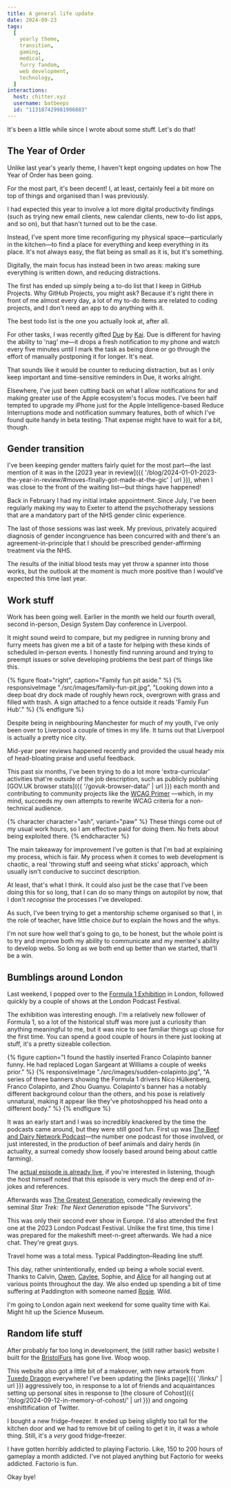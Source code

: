 ```yaml
---
title: A general life update
date: 2024-09-23
tags:
  [
    yearly theme,
    transition,
    gaming,
    medical,
    furry fandom,
    web development,
    technology,
  ]
interactions:
  host: chitter.xyz
  username: batbeeps
  id: "113187429981906883"
---
```


It's been a little while since I wrote about some stuff. Let's do that!

## The Year of Order

Unlike last year's yearly theme, I haven't kept ongoing updates on how The Year of Order has been going.

For the most part, it's been decent! I, at least, certainly feel a bit more on top of things and organised than I was previously.

I had expected this year to involve a lot more digital productivity findings (such as trying new email clients, new calendar clients, new to-do list apps, and so on), but that hasn't turned out to be the case.

Instead, I've spent more time reconfiguring my physical space—particularly in the kitchen—to find a place for everything and keep everything in its place. It's not always easy, the flat being as small as it is, but it's something.

Digitally, the main focus has instead been in two areas: making sure everything is written down, and reducing distractions.

The first has ended up simply being a to-do list that I keep in GitHub Projects. Why GitHub Projects, you might ask? Because it's right there in front of me almost every day, a lot of my to-do items are related to coding projects, and I don't need an app to do anything with it.

The best todo list is the one you actually look at, after all.

For other tasks, I was recently gifted [Due](https://www.dueapp.com/) by [Kai](https://bsky.app/profile/kaijuchomps.bsky.social). Due is different for having the ability to 'nag' me—it drops a fresh notification to my phone and watch every five minutes until I mark the task as being done or go through the effort of manually postponing it for longer. It's neat.

That sounds like it would be counter to reducing distraction, but as I only keep important and time-sensitive reminders in Due, it works alright.

Elsewhere, I've just been cutting back on what I allow notifications for and making greater use of the Apple ecosystem's focus modes. I've been half tempted to upgrade my iPhone just for the Apple Intelligence-based Reduce Interruptions mode and notification summary features, both of which I've found quite handy in beta testing. That expense might have to wait for a bit, though.

## Gender transition

I've been keeping gender matters fairly quiet for the most part—the last mention of it was in the [2023 year in review]({{ '/blog/2024-01-01-2023-the-year-in-review/#moves-finally-got-made-at-the-gic' | url }}), when I was close to the front of the waiting list—but things have happened!

Back in February I had my initial intake appointment. Since July, I've been regularly making my way to Exeter to attend the psychotherapy sessions that are a mandatory part of the NHS gender clinic experience.

The last of those sessions was last week. My previous, privately acquired diagnosis of gender incongruence has been concurred with and there's an agreement-in-principle that I should be prescribed gender-affirming treatment via the NHS.

The results of the initial blood tests may yet throw a spanner into those works, but the outlook at the moment is much more positive than I would've expected this time last year.

## Work stuff

Work has been going well. Earlier in the month we held our fourth overall, second in-person, Design System Day conference in Liverpool.

It might sound weird to compare, but my pedigree in running brony and furry meets has given me a bit of a taste for helping with these kinds of scheduled in-person events. I honestly find running around and trying to preempt issues or solve developing problems the best part of things like this.

{% figure float="right", caption="Family fun pit aside." %}
{% responsiveImage "./src/images/family-fun-pit.jpg", "Looking down into a deep boat dry dock made of roughly hewn rock, overgrown with grass and filled with trash. A sign attached to a fence outside it reads 'Family Fun Hub'." %}
{% endfigure %}

Despite being in neighbouring Manchester for much of my youth, I've only been over to Liverpool a couple of times in my life. It turns out that Liverpool is actually a pretty nice city.

Mid-year peer reviews happened recently and provided the usual heady mix of head-bloating praise and useful feedback.

This past six months, I've been trying to do a lot more 'extra-curricular' activities that're outside of the job description, such as publicly publishing [GOV.UK browser stats]({{ '/govuk-browser-data/' | url }}) each month and contributing to community projects like the [WCAG Primer](https://alphagov.github.io/wcag-primer/) —which, in my mind, succeeds my own attempts to rewrite WCAG criteria for a non-technical audience.

{% character character="ash", variant="paw" %}
These things come out of my usual work hours, so I am effective paid for doing them. No frets about being exploited there.
{% endcharacter %}

The main takeaway for improvement I've gotten is that I'm bad at explaining my process, which is fair. My process when it comes to web development is chaotic, a real 'throwing stuff and seeing what sticks' approach, which usually isn't conducive to succinct description.

At least, that's what I think. It could also just be the case that I've been doing this for so long, that I can do so many things on autopilot by now, that I don't _recognise_ the processes I've developed.

As such, I've been trying to get a mentorship scheme organised so that I, in the role of teacher, have little choice _but_ to explain the hows and the whys.

I'm not sure how well that's going to go, to be honest, but the whole point is to try and improve both my ability to communicate and my mentee's ability to develop webs. So long as we both end up better than we started, that'll be a win.

## Bumblings around London

Last weekend, I popped over to the [Formula 1 Exhibition](https://f1exhibition.com/london/) in London, followed quickly by a couple of shows at the London Podcast Festival.

The exhibition was interesting enough. I'm a relatively new follower of Formula 1, so a lot of the historical stuff was more just a curiosity than anything meaningful to me, but it was nice to see familiar things up close for the first time. You can spend a good couple of hours in there just looking at stuff, it's a pretty sizeable collection.

{% figure caption="I found the hastily inserted Franco Colapinto banner funny. He had replaced Logan Sargeant at Williams a couple of weeks prior." %}
{% responsiveImage "./src/images/sudden-colapinto.jpg", "A series of three banners showing the Formula 1 drivers Nico Hülkenberg, Franco Colapinto, and Zhou Guanyu. Colapinto's banner has a notably different background colour than the others, and his pose is relatively unnatural, making it appear like they've photoshopped his head onto a different body." %}
{% endfigure %}

It was an early start and I was so incredibly knackered by the time the podcasts came around, but they were still good fun. First up was [The Beef and Dairy Network Podcast](https://maximumfun.org/podcasts/beef-and-dairy-network/)—the number one podcast for those involved, or just interested, in the production of beef animals and dairy herds (in actuality, a surreal comedy show loosely based around being about cattle farming).

The [actual episode is already live](https://maximumfun.org/episodes/beef-and-dairy-network/episode-114-live-at-london-livestock-dietary-supplements-con-2024/), if you're interested in listening, though the host himself noted that this episode is very much the deep end of in-jokes and references.

Afterwards was [The Greatest Generation](https://maximumfun.org/podcasts/greatest-generation/), comedically reviewing the seminal _Star Trek: The Next Generation_ episode "The Survivors".

This was only their second ever show in Europe. I'd also attended the first one at the 2023 London Podcast Festival. Unlike the first time, this time I was prepared for the makeshift meet-n-greet afterwards. We had a nice chat. They're great guys.

Travel home was a total mess. Typical Paddington–Reading line stuff.

This day, rather unintentionally, ended up being a whole social event. Thanks to Calvin, [Owen](https://owenis.online), [Caylee](https://caylee.dev/), Sophie, and [Alice](https://twitter.com/noantlers) for all hanging out at various points throughout the day. We also ended up spending a bit of time suffering at Paddington with someone named [Rosie](https://twitter.com/Rosie_Caddick). Wild.

I'm going to London again next weekend for some quality time with Kai. Might hit up the Science Museum.

## Random life stuff

After probably far too long in development, the (still rather basic) website I built for the [BristolFurs](https://bristolfurs.co.uk) has gone live. Woop woop.

This website also got a little bit of a makeover, with new artwork from [Tuxedo Dragon](https://tuxedodragon.art) everywhere! I've been updating the [links page]({{ '/links/' | url }}) aggressively too, in response to a lot of friends and acquaintances setting up personal sites in response to [the closure of Cohost]({{ '/blog/2024-09-12-in-memory-of-cohost/' | url }}) and ongoing enshittification of Twitter.

I bought a new fridge–freezer. It ended up being slightly too tall for the kitchen door and we had to remove bit of ceiling to get it in, it was a whole thing. Still, it's a _very_ good fridge–freezer.

I have gotten horribly addicted to playing Factorio. Like, 150 to 200 hours of gameplay a month addicted. I've not played anything but Factorio for weeks addicted. Factorio is fun.

Okay bye!
